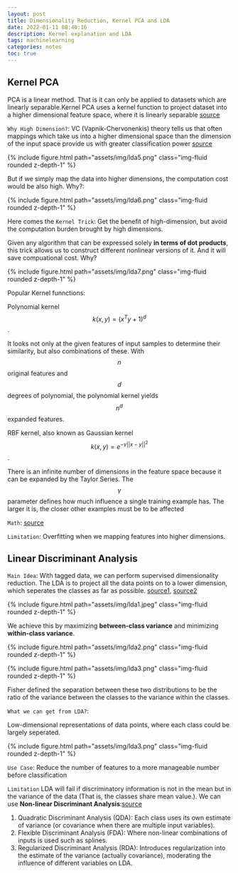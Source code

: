 ```yaml
---
layout: post
title: Dimensionality Reduction, Kernel PCA and LDA
date: 2022-01-11 08:40:16
description: Kernel explanation and LDA
tags: machinelearning
categories: notes
toc: true
---
```


## Kernel PCA

PCA is a linear method. That is it can only be applied to datasets which are linearly separable.Kernel PCA uses a kernel function to project dataset into a higher dimensional feature space, where it is linearly separable [source](https://www.geeksforgeeks.org/ml-introduction-to-kernel-pca/)

`Why High Dimension?`: VC (Vapnik-Chervonenkis) theory tells us
that often mappings which take us into a
higher dimensional space than the
dimension of the input space provide us
with greater classification power [source](http://www.cs.haifa.ac.il/~rita/uml_course/lectures/KPCA.pdf)

{% include figure.html path="assets/img/lda5.png" class="img-fluid rounded z-depth-1" %}

But if we simply map the data into higher dimensions, the computation cost would be also high. Why?:

{% include figure.html path="assets/img/lda6.png" class="img-fluid rounded z-depth-1" %}

Here comes the `Kernel Trick`: Get the benefit of high-dimension, but avoid the computation burden brought by high dimensions.

Given any algorithm that can be expressed solely **in terms of dot products**, this trick allows us to construct different nonlinear versions of it. And it will save compuational cost. Why?

{% include figure.html path="assets/img/lda7.png" class="img-fluid rounded z-depth-1" %}

Popular Kernel funnctions:

Polynomial kernel $$k(x,y)=(x^Ty+1)^d$$. 

It looks not only at the given features of input samples to determine their similarity, but also combinations of these. With $$n$$ original features and $$d$$ degrees of polynomial, the polynomial kernel yields $$n^d$$ expanded features.

RBF kernel, also known as Gaussian kernel $$k(x,y)=e^{-\gamma||x-y||^2}$$. 

There is an infinite number of dimensions in the feature space because it can be expanded by the Taylor Series. The $$\gamma$$ parameter defines how much influence a single training example has. The larger it is, the closer other examples must be to be affected

`Math`: [source](http://www.cs.haifa.ac.il/~rita/uml_course/lectures/KPCA.pdf)

`Limitation`: Overfitting when we mapping features into higher dimensions.

## Linear Discriminant Analysis

`Main Idea`: With tagged data, we can perform supervised dimensionality reduction. The LDA is to project all the data points on to a lower dimension, which seperates the classes as far as possible. [source1](https://medium.com/analytics-vidhya/linear-discriminant-analysis-explained-in-under-4-minutes-e558e962c877), [source2](https://medium.com/@viveksalunkhe80/linear-discriminant-analysis-2b7bfc409f9b)

{% include figure.html path="assets/img/lda1.jpeg" class="img-fluid rounded z-depth-1" %}

We achieve this by maximizing **between-class variance** and minimizing **within-class variance**.

{% include figure.html path="assets/img/lda2.png" class="img-fluid rounded z-depth-1" %}

{% include figure.html path="assets/img/lda3.png" class="img-fluid rounded z-depth-1" %}

Fisher defined the separation between these two distributions to be the ratio of the variance between the classes to the variance within the classes.

`What we can get from LDA?`:

Low-dimensional representations of data points, where each class could be largely seperated.

{% include figure.html path="assets/img/lda3.png" class="img-fluid rounded z-depth-1" %}

`Use Case`: Reduce the number of features to a more manageable number before classification

`Limitation` LDA will fail if discriminatory information is not in the mean but in the variance of the data (That is, the classes share mean value.). We can use **Non-linear Discriminant Analysis**:[source](https://medium.com/@viveksalunkhe80/linear-discriminant-analysis-2b7bfc409f9b)

1. Quadratic Discriminant Analysis (QDA): Each class uses its own estimate of variance (or covariance when there are multiple input variables).
2. Flexible Discriminant Analysis (FDA): Where non-linear combinations of inputs is used such as splines.
3. Regularized Discriminant Analysis (RDA): Introduces regularization into the estimate of the variance (actually covariance), moderating the influence of different variables on LDA.
